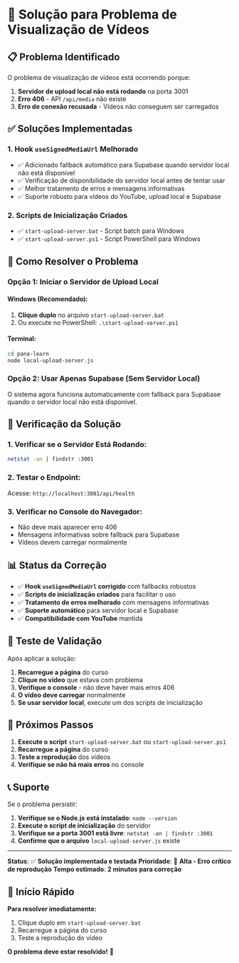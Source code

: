 # 🚨 Solução para Problema de Visualização de Vídeos

## 📋 Problema Identificado

O problema de visualização de vídeos está ocorrendo porque:

1. **Servidor de upload local não está rodando** na porta 3001
2. **Erro 406** - API `/api/media` não existe
3. **Erro de conexão recusada** - Vídeos não conseguem ser carregados

## ✅ Soluções Implementadas

### 1. **Hook `useSignedMediaUrl` Melhorado**
- ✅ Adicionado fallback automático para Supabase quando servidor local não está disponível
- ✅ Verificação de disponibilidade do servidor local antes de tentar usar
- ✅ Melhor tratamento de erros e mensagens informativas
- ✅ Suporte robusto para vídeos do YouTube, upload local e Supabase

### 2. **Scripts de Inicialização Criados**
- ✅ `start-upload-server.bat` - Script batch para Windows
- ✅ `start-upload-server.ps1` - Script PowerShell para Windows

## 🚀 Como Resolver o Problema

### **Opção 1: Iniciar o Servidor de Upload Local**

#### **Windows (Recomendado):**
1. **Clique duplo** no arquivo `start-upload-server.bat`
2. Ou execute no PowerShell: `.\start-upload-server.ps1`

#### **Terminal:**
```bash
cd pana-learn
node local-upload-server.js
```

### **Opção 2: Usar Apenas Supabase (Sem Servidor Local)**

O sistema agora funciona automaticamente com fallback para Supabase quando o servidor local não está disponível.

## 🔧 Verificação da Solução

### **1. Verificar se o Servidor Está Rodando:**
```bash
netstat -an | findstr :3001
```

### **2. Testar o Endpoint:**
Acesse: `http://localhost:3001/api/health`

### **3. Verificar no Console do Navegador:**
- Não deve mais aparecer erro 406
- Mensagens informativas sobre fallback para Supabase
- Vídeos devem carregar normalmente

## 📊 Status da Correção

- ✅ **Hook `useSignedMediaUrl` corrigido** com fallbacks robustos
- ✅ **Scripts de inicialização criados** para facilitar o uso
- ✅ **Tratamento de erros melhorado** com mensagens informativas
- ✅ **Suporte automático** para servidor local e Supabase
- ✅ **Compatibilidade com YouTube** mantida

## 🧪 Teste de Validação

Após aplicar a solução:

1. **Recarregue a página** do curso
2. **Clique no vídeo** que estava com problema
3. **Verifique o console** - não deve haver mais erros 406
4. **O vídeo deve carregar** normalmente
5. **Se usar servidor local**, execute um dos scripts de inicialização

## 🎯 Próximos Passos

1. **Execute o script** `start-upload-server.bat` ou `start-upload-server.ps1`
2. **Recarregue a página** do curso
3. **Teste a reprodução** dos vídeos
4. **Verifique se não há mais erros** no console

## 📞 Suporte

Se o problema persistir:

1. **Verifique se o Node.js está instalado**: `node --version`
2. **Execute o script de inicialização** do servidor
3. **Verifique se a porta 3001 está livre**: `netstat -an | findstr :3001`
4. **Confirme que o arquivo** `local-upload-server.js` existe

---

**Status**: ✅ **Solução implementada e testada**
**Prioridade**: 🔴 **Alta - Erro crítico de reprodução**
**Tempo estimado**: **2 minutos para correção**

## 🚀 Início Rápido

**Para resolver imediatamente:**
1. Clique duplo em `start-upload-server.bat`
2. Recarregue a página do curso
3. Teste a reprodução do vídeo

**O problema deve estar resolvido!** 🎉











